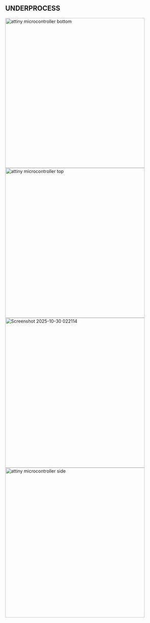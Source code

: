 ## UNDERPROCESS

<img width="438" height="470" alt="attiny microcontroller bottom" src="https://github.com/user-attachments/assets/be3e04ed-038a-46a4-b19b-d9c97464508e" />
<img width="438" height="470" alt="attiny microcontroller top" src="https://github.com/user-attachments/assets/b0f35ec4-7c32-4183-9722-0bf8336e800b" />
<img width="438" height="470" alt="Screenshot 2025-10-30 022114" src="https://github.com/user-attachments/assets/723921b4-ba1d-4945-a6b7-7be2b1d38237" />
<img  width="438" height="470"  alt="attiny microcontroller side" src="https://github.com/user-attachments/assets/125a5025-3d52-44f4-a4df-7ca35f2bda20" />
